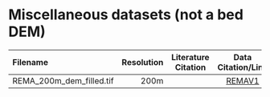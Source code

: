 # Miscellaneous datasets (not a bed DEM)

| Filename                 | Resolution | Literature Citation  | Data Citation/Link |
|:-------------------------| ----------:|:--------------------:|:------------------:|
| REMA_200m_dem_filled.tif |       200m |                      |  [REMAV1]          |

[REMAV1]: http://data.pgc.umn.edu/elev/dem/setsm/REMA/mosaic/v1.0/


